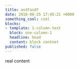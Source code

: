 ```yaml
---
title: asdfasdf
date: 2018-06-25 17:45:21 +0000
something_cool: cool
blocks:
- template: 1-column-text
  block: one-column-1
  headline: head
  content: block contnet
published: false
---
```

real content
